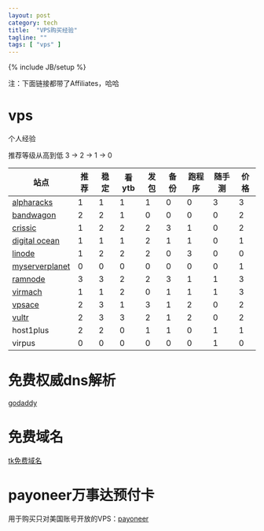 ```yaml
---
layout: post
category: tech
title:  "VPS购买经验"
tagline: ""
tags: [ "vps" ] 
---
```

{% include JB/setup %}

注：下面链接都带了Affiliates，哈哈

# vps 

个人经验

推荐等级从高到低 3 -> 2 -> 1 -> 0

| 站点 |  推荐 | 稳定 | 看ytb | 发包 | 备份 | 跑程序 | 随手测 | 价格 |
| ---- |  ---- | ---- | ----- | ---- | ---- | ------ | ------ | ---- |
| [alpharacks](https://www.alpharacks.com/myrack/aff.php?aff=294) | 1 | 1 | 1 | 1 | 0 | 0 | 3 | 3 |
| [bandwagon](https://bandwagonhost.com/aff.php?aff=1132) | 2 | 2 | 1 | 0 | 0 | 0 | 0 | 2 |
| [crissic](https://my.crissic.net/aff.php?aff=648) | 1 | 2 | 2 | 2 | 3 | 1 | 0 | 2 |
| [digital ocean](https://www.digitalocean.com/?refcode=8e2e9a21c6dd) | 1 | 1 | 1 | 2 | 1 | 1 | 0 | 1 |
| [linode](https://www.linode.com/?r=adf3f3f38c8704d83ef97f7117c0326aac903595) | 1 | 2 | 2 | 2 | 0 | 3 | 0 | 0 |
| [myserverplanet](https://www.myserverplanet.com/aff.php?aff=053) | 0 | 0 | 0 | 0 | 0 | 0 | 0 | 1 |
| [ramnode](https://clientarea.ramnode.com/aff.php?aff=2637) | 3 | 3 | 2 | 2 | 3 | 1 | 1 | 3 |
| [virmach](https://virmach.com/manage/aff.php?aff=235) | 1 | 1 | 2 | 0 | 1 | 1 | 1 | 3 |
| [vpsace](https://vpsace.com/clients/aff.php?aff=133) | 2 | 3 | 1 | 3 | 1 | 2 | 0 | 2 |
| [vultr](http://www.vultr.com/?ref=6862623) | 2 | 3 | 3 | 2 | 1 | 2 | 0 | 2 |
| host1plus | 2 | 2 | 0 | 1 | 1 | 0 | 1 | 1 |
| virpus | 0 | 0 | 0 | 0 | 0 | 0 | 1 | 0 |
 
# 免费权威dns解析

[godaddy](https://godaddy.com/)

# 免费域名

[tk免费域名](http://dot.tk/)

# payoneer万事达预付卡

用于购买只对美国账号开放的VPS：[payoneer](http://share.payoneer-affiliates.com/v2/share/6088888692210094166)
